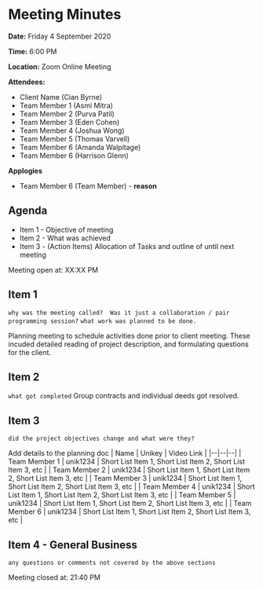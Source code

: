 # Meeting Minutes

**Date:** Friday 4 September 2020

**Time:** 6:00 PM

**Location:** Zoom Online Meeting

**Attendees:**

* Client Name (Cian Byrne)
* Team Member 1 (Asmi Mitra)
* Team Member 2 (Purva Patil)
* Team Member 3 (Eden Cohen)
* Team Member 4 (Joshua Wong)
* Team Member 5 (Thomas Varvell)
* Team Member 6 (Amanda Walpitage)
* Team Member 6 (Harrison Glenn)

**Applogies**

* Team Member 6 (Team Member) - __reason__

## Agenda

* Item 1 - Objective of meeting
* Item 2 - What was achieved
* Item 3 - (Action Items) Allocation of Tasks and outline of until next meeting

Meeting open at: XX:XX PM

## Item 1

`why was the meeting called?  Was it just a collaboration / pair programming session?`
`what work was planned to be done.`

Planning meeting to schedule activities done prior to client meeting. These incuded detailed reading of project description, and formulating questions for the 
client. 

## Item 2

`what got completed`
Group contracts and individual deeds got resolved. 

## Item 3

`did the project objectives change and what were they?`

Add details to the planning doc 
| Name | Unikey | Video Link |
|--|--|--|
| Team Member 1 | unik1234 | Short List Item 1, Short List Item 2, Short List Item 3, etc |
| Team Member 2 | unik1234 | Short List Item 1, Short List Item 2, Short List Item 3, etc |
| Team Member 3 | unik1234 | Short List Item 1, Short List Item 2, Short List Item 3, etc |
| Team Member 4 | unik1234 | Short List Item 1, Short List Item 2, Short List Item 3, etc |
| Team Member 5 | unik1234 | Short List Item 1, Short List Item 2, Short List Item 3, etc |
| Team Member 6 | unik1234 | Short List Item 1, Short List Item 2, Short List Item 3, etc |

## Item 4 - General Business

`any questions or comments not covered by the above sections`


Meeting closed at:  21:40 PM
